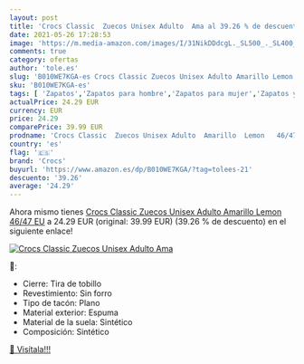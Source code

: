 ```yaml
---
layout: post
title: 'Crocs Classic  Zuecos Unisex Adulto  Ama al 39.26 % de descuento'
date: 2021-05-26 17:28:53
image: 'https://m.media-amazon.com/images/I/31NikDDdcgL._SL500_._SL400_.jpg'
comments: true
category: ofertas
author: 'tole.es'
slug: 'B010WE7KGA-es Crocs Classic Zuecos Unisex Adulto Amarillo Lemon 46/47 EU'
sku: 'B010WE7KGA-es'
tags: [ 'Zapatos','Zapatos para hombre','Zapatos para mujer','Zapatos y complementos','Zuecos y mules de mujer','Zuecos y mules para hombre','crocs','zuecos', ]
actualPrice: 24.29 EUR
currency: EUR
price: 24.29
comparePrice: 39.99 EUR
prodname: 'Crocs Classic  Zuecos Unisex Adulto  Amarillo  Lemon   46/47 EU'
country: 'es'
flag: '🇪🇸'
brand: 'Crocs'
buyurl: 'https://www.amazon.es/dp/B010WE7KGA/?tag=tolees-21'
descuento: '39.26'
average: '24.29'
---
```


Ahora mismo tienes [Crocs Classic  Zuecos Unisex Adulto  Amarillo  Lemon   46/47 EU](https://www.amazon.es/dp/B010WE7KGA/?tag=tolees-21) a 24.29 EUR (original: 39.99 EUR) (39.26 %  de descuento) en el siguiente enlace!

[![Crocs Classic  Zuecos Unisex Adulto  Ama](https://m.media-amazon.com/images/I/31NikDDdcgL._SL500_._SL400_.jpg)](https://www.amazon.es/dp/B010WE7KGA/?tag=tolees-21)

🔎:

- Cierre: Tira de tobillo
- Revestimiento: Sin forro
- Tipo de tacón: Plano
- Material exterior: Espuma
- Material de la suela: Sintético
- Composición: Sintético

[🛒 Visítala!!!](https://www.amazon.es/dp/B010WE7KGA/?tag=tolees-21)
